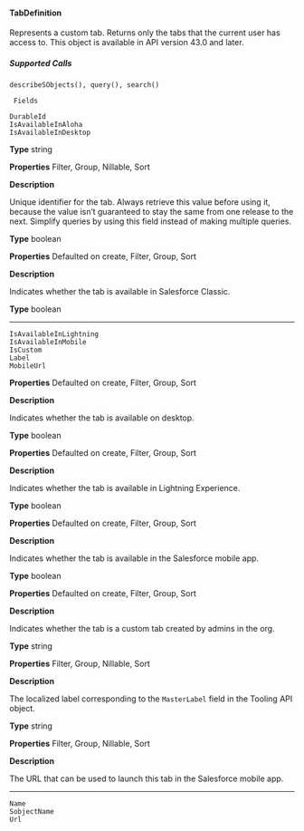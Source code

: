 #### TabDefinition

Represents a custom tab. Returns only the tabs that the current user has access to. This object is available in API version 43.0 and later.

##### Supported Calls
```
describeSObjects(), query(), search()

 Fields

```
```
DurableId
IsAvailableInAloha
IsAvailableInDesktop

```

**Type**
string

**Properties**
Filter, Group, Nillable, Sort

**Description**

Unique identifier for the tab. Always retrieve this value before using it, because
the value isn’t guaranteed to stay the same from one release to the next. Simplify
queries by using this field instead of making multiple queries.

**Type**
boolean

**Properties**
Defaulted on create, Filter, Group, Sort

**Description**

Indicates whether the tab is available in Salesforce Classic.

**Type**
boolean


-----

```
IsAvailableInLightning
IsAvailableInMobile
IsCustom
Label
MobileUrl

```

**Properties**
Defaulted on create, Filter, Group, Sort

**Description**

Indicates whether the tab is available on desktop.

**Type**
boolean

**Properties**
Defaulted on create, Filter, Group, Sort

**Description**

Indicates whether the tab is available in Lightning Experience.

**Type**
boolean

**Properties**
Defaulted on create, Filter, Group, Sort

**Description**

Indicates whether the tab is available in the Salesforce mobile app.

**Type**
boolean

**Properties**
Defaulted on create, Filter, Group, Sort

**Description**

Indicates whether the tab is a custom tab created by admins in the org.

**Type**
string

**Properties**
Filter, Group, Nillable, Sort

**Description**

The localized label corresponding to the `MasterLabel` field in the Tooling
API object.

**Type**
string

**Properties**
Filter, Group, Nillable, Sort

**Description**

The URL that can be used to launch this tab in the Salesforce mobile app.


-----

```
Name
SobjectName
Url

